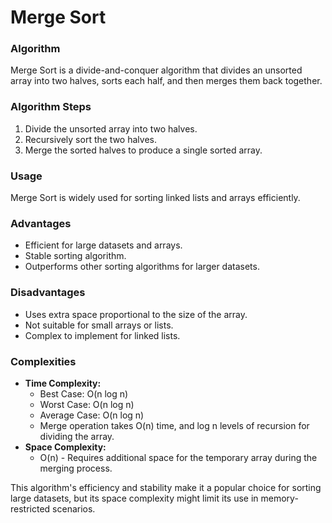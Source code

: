 # Merge Sort

### Algorithm
Merge Sort is a divide-and-conquer algorithm that divides an unsorted array into two halves, sorts each half, and then merges them back together.

### Algorithm Steps
1. Divide the unsorted array into two halves.
2. Recursively sort the two halves.
3. Merge the sorted halves to produce a single sorted array.

### Usage
Merge Sort is widely used for sorting linked lists and arrays efficiently.

### Advantages
- Efficient for large datasets and arrays.
- Stable sorting algorithm.
- Outperforms other sorting algorithms for larger datasets.

### Disadvantages
- Uses extra space proportional to the size of the array.
- Not suitable for small arrays or lists.
- Complex to implement for linked lists.

### Complexities
- **Time Complexity:**
  - Best Case: O(n log n)
  - Worst Case: O(n log n)
  - Average Case: O(n log n)
  - Merge operation takes O(n) time, and log n levels of recursion for dividing the array.
- **Space Complexity:**
  - O(n) - Requires additional space for the temporary array during the merging process.

This algorithm's efficiency and stability make it a popular choice for sorting large datasets, but its space complexity might limit its use in memory-restricted scenarios.
